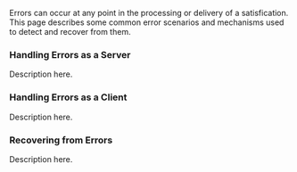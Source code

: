 
Errors can occur at any point in the processing or delivery of a satisfication. This page describes some common error scenarios and mechanisms used to detect and recover from them.

### Handling Errors as a Server

Description here.

### Handling Errors as a Client

Description here.

### Recovering from Errors

Description here.
